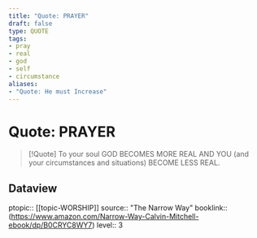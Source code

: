 ```yaml
---
title: "Quote: PRAYER"
draft: false
type: QUOTE
tags:
- pray
- real
- god
- self
- circumstance
aliases:
- "Quote: He must Increase"
---
```


# Quote: PRAYER
> [!Quote]
> To your soul GOD BECOMES MORE REAL AND YOU (and your circumstances and situations) BECOME LESS REAL.

## Dataview
ptopic:: [[topic-WORSHIP]]
source:: "The Narrow Way"
booklink:: (https://www.amazon.com/Narrow-Way-Calvin-Mitchell-ebook/dp/B0CRYC8WY7)
level:: 3
